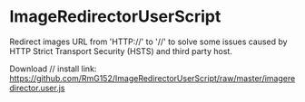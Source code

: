 # ImageRedirectorUserScript

Redirect images URL from 'HTTP://' to '//' to solve some issues caused by HTTP Strict Transport Security (HSTS) and third party host. 

Download // install link:
https://github.com/RmG152/ImageRedirectorUserScript/raw/master/imageredirector.user.js
